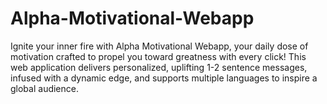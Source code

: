 # Alpha-Motivational-Webapp
Ignite your inner fire with Alpha Motivational Webapp, your daily dose of motivation crafted to propel you toward greatness with every click! This web application delivers personalized, uplifting 1-2 sentence messages, infused with a dynamic edge, and supports multiple languages to inspire a global audience.
